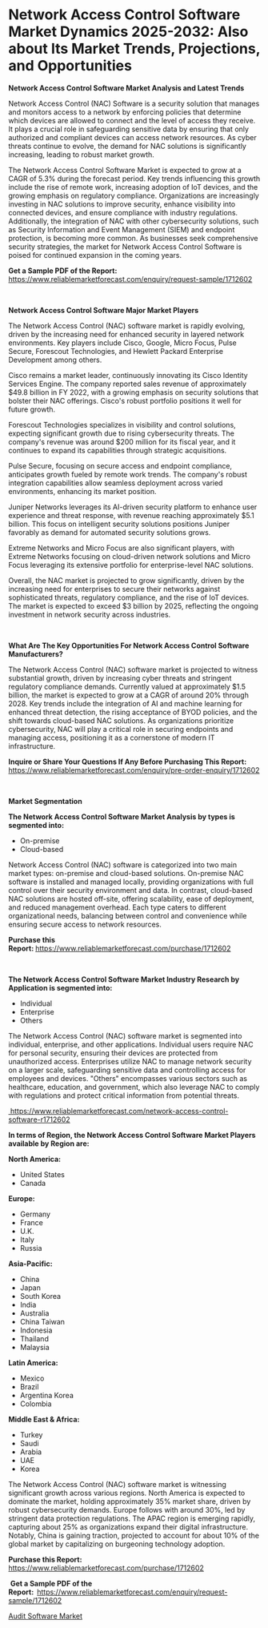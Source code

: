 <p><h1>Network Access Control Software Market Dynamics 2025-2032: Also about Its Market Trends, Projections, and Opportunities</h1></p><p><strong>Network Access Control Software Market Analysis and Latest Trends</strong></p>
<p><p>Network Access Control (NAC) Software is a security solution that manages and monitors access to a network by enforcing policies that determine which devices are allowed to connect and the level of access they receive. It plays a crucial role in safeguarding sensitive data by ensuring that only authorized and compliant devices can access network resources. As cyber threats continue to evolve, the demand for NAC solutions is significantly increasing, leading to robust market growth.</p><p>The Network Access Control Software Market is expected to grow at a CAGR of 5.3% during the forecast period. Key trends influencing this growth include the rise of remote work, increasing adoption of IoT devices, and the growing emphasis on regulatory compliance. Organizations are increasingly investing in NAC solutions to improve security, enhance visibility into connected devices, and ensure compliance with industry regulations. Additionally, the integration of NAC with other cybersecurity solutions, such as Security Information and Event Management (SIEM) and endpoint protection, is becoming more common. As businesses seek comprehensive security strategies, the market for Network Access Control Software is poised for continued expansion in the coming years.</p></p>
<p><strong>Get a Sample PDF of the Report:&nbsp;</strong> <a href="https://www.reliablemarketforecast.com/enquiry/request-sample/1712602?utm_campaign=1720&utm_medium=2&utm_source=Github&utm_content=ia&utm_term=09032025&utm_id=network-access-control-software">https://www.reliablemarketforecast.com/enquiry/request-sample/1712602</a></p>
<p>&nbsp;</p>
<p><strong>Network Access Control Software Major Market Players</strong></p>
<p><p>The Network Access Control (NAC) software market is rapidly evolving, driven by the increasing need for enhanced security in layered network environments. Key players include Cisco, Google, Micro Focus, Pulse Secure, Forescout Technologies, and Hewlett Packard Enterprise Development among others.</p><p>Cisco remains a market leader, continuously innovating its Cisco Identity Services Engine. The company reported sales revenue of approximately $49.8 billion in FY 2022, with a growing emphasis on security solutions that bolster their NAC offerings. Cisco's robust portfolio positions it well for future growth.</p><p>Forescout Technologies specializes in visibility and control solutions, expecting significant growth due to rising cybersecurity threats. The company's revenue was around $200 million for its fiscal year, and it continues to expand its capabilities through strategic acquisitions.</p><p>Pulse Secure, focusing on secure access and endpoint compliance, anticipates growth fueled by remote work trends. The company's robust integration capabilities allow seamless deployment across varied environments, enhancing its market position.</p><p>Juniper Networks leverages its AI-driven security platform to enhance user experience and threat response, with revenue reaching approximately $5.1 billion. This focus on intelligent security solutions positions Juniper favorably as demand for automated security solutions grows.</p><p>Extreme Networks and Micro Focus are also significant players, with Extreme Networks focusing on cloud-driven network solutions and Micro Focus leveraging its extensive portfolio for enterprise-level NAC solutions.</p><p>Overall, the NAC market is projected to grow significantly, driven by the increasing need for enterprises to secure their networks against sophisticated threats, regulatory compliance, and the rise of IoT devices. The market is expected to exceed $3 billion by 2025, reflecting the ongoing investment in network security across industries.</p></p>
<p>&nbsp;</p>
<p><strong>What Are The Key Opportunities For Network Access Control Software Manufacturers?</strong></p>
<p><p>The Network Access Control (NAC) software market is projected to witness substantial growth, driven by increasing cyber threats and stringent regulatory compliance demands. Currently valued at approximately $1.5 billion, the market is expected to grow at a CAGR of around 20% through 2028. Key trends include the integration of AI and machine learning for enhanced threat detection, the rising acceptance of BYOD policies, and the shift towards cloud-based NAC solutions. As organizations prioritize cybersecurity, NAC will play a critical role in securing endpoints and managing access, positioning it as a cornerstone of modern IT infrastructure.</p></p>
<p><strong>Inquire or Share Your Questions If Any Before Purchasing This Report:</strong> <a href="https://www.reliablemarketforecast.com/enquiry/pre-order-enquiry/1712602?utm_campaign=1720&utm_medium=2&utm_source=Github&utm_content=ia&utm_term=09032025&utm_id=network-access-control-software">https://www.reliablemarketforecast.com/enquiry/pre-order-enquiry/1712602</a></p>
<p>&nbsp;</p>
<p><strong>Market Segmentation</strong></p>
<p><strong>The Network Access Control Software Market Analysis by types is segmented into:</strong></p>
<p><ul><li>On-premise</li><li>Cloud-based</li></ul></p>
<p><p>Network Access Control (NAC) software is categorized into two main market types: on-premise and cloud-based solutions. On-premise NAC software is installed and managed locally, providing organizations with full control over their security environment and data. In contrast, cloud-based NAC solutions are hosted off-site, offering scalability, ease of deployment, and reduced management overhead. Each type caters to different organizational needs, balancing between control and convenience while ensuring secure access to network resources.</p></p>
<p><strong>Purchase this Report:&nbsp;</strong><a href="https://www.reliablemarketforecast.com/purchase/1712602?utm_campaign=1720&utm_medium=2&utm_source=Github&utm_content=ia&utm_term=09032025&utm_id=network-access-control-software">https://www.reliablemarketforecast.com/purchase/1712602</a></p>
<p>&nbsp;</p>
<p><strong>The Network Access Control Software Market Industry Research by Application is segmented into:</strong></p>
<p><ul><li>Individual</li><li>Enterprise</li><li>Others</li></ul></p>
<p><p>The Network Access Control (NAC) software market is segmented into individual, enterprise, and other applications. Individual users require NAC for personal security, ensuring their devices are protected from unauthorized access. Enterprises utilize NAC to manage network security on a larger scale, safeguarding sensitive data and controlling access for employees and devices. "Others" encompasses various sectors such as healthcare, education, and government, which also leverage NAC to comply with regulations and protect critical information from potential threats.</p></p>
<p><a href="https://www.reliablemarketforecast.com/network-access-control-software-r1712602?utm_campaign=1720&utm_medium=2&utm_source=Github&utm_content=ia&utm_term=09032025&utm_id=network-access-control-software">&nbsp;https://www.reliablemarketforecast.com/network-access-control-software-r1712602</a></p>
<p><strong>In terms of Region, the Network Access Control Software Market Players available by Region are:</strong></p>
<p>
    <p> <strong> North America: </strong>
        <ul>
            <li>United States</li>
            <li>Canada</li>
        </ul>
        </p> 
    <p> <strong> Europe: </strong>
        <ul>
            <li>Germany</li>
            <li>France</li>
            <li>U.K.</li>
            <li>Italy</li>
            <li>Russia</li>
        </ul>
        </p> 
    <p> <strong> Asia-Pacific: </strong>
        <ul>
            <li>China</li>
            <li>Japan</li>
            <li>South Korea</li>
            <li>India</li>
            <li>Australia</li>
            <li>China Taiwan</li>
            <li>Indonesia</li>
            <li>Thailand</li>
            <li>Malaysia</li>
        </ul>
        </p> 
    <p> <strong> Latin America: </strong>
        <ul>
            <li>Mexico</li>
            <li>Brazil</li>
            <li>Argentina Korea</li>
            <li>Colombia</li>
        </ul>
        </p> 
    <p> <strong> Middle East & Africa: </strong>
        <ul>
            <li>Turkey</li>
            <li>Saudi</li>
            <li>Arabia</li>
            <li>UAE</li>
            <li>Korea</li>
        </ul>
    </p>
    </p>
<p><p>The Network Access Control (NAC) software market is witnessing significant growth across various regions. North America is expected to dominate the market, holding approximately 35% market share, driven by robust cybersecurity demands. Europe follows with around 30%, led by stringent data protection regulations. The APAC region is emerging rapidly, capturing about 25% as organizations expand their digital infrastructure. Notably, China is gaining traction, projected to account for about 10% of the global market by capitalizing on burgeoning technology adoption.</p></p>
<p><strong>Purchase this Report: </strong><a href="https://www.reliablemarketforecast.com/purchase/1712602?utm_campaign=1720&utm_medium=2&utm_source=Github&utm_content=ia&utm_term=09032025&utm_id=network-access-control-software">https://www.reliablemarketforecast.com/purchase/1712602</a></p>
<p>&nbsp;<strong>Get a Sample PDF of the Report:&nbsp;&nbsp;</strong><a href="https://www.reliablemarketforecast.com/enquiry/request-sample/1712602?utm_campaign=1720&utm_medium=2&utm_source=Github&utm_content=ia&utm_term=09032025&utm_id=network-access-control-software">https://www.reliablemarketforecast.com/enquiry/request-sample/1712602</a></p>
<p><strong></strong></p>
<p><p><a href="https://github.com/mookiesville/Market-Research-Report-List-1/blob/main/audit-software-market.md?utm_campaign=1720&utm_medium=2&utm_source=Github&utm_content=ia&utm_term=09032025&utm_id=network-access-control-software">Audit Software Market</a></p></p>